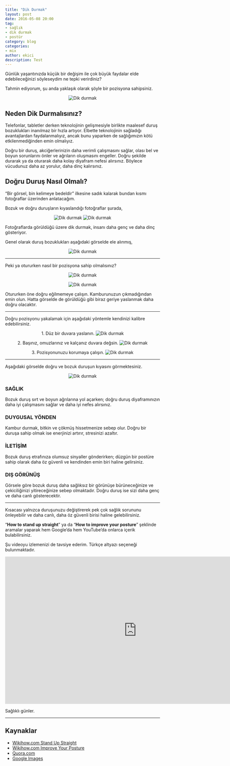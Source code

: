 ```yaml
---
title: "Dik Durmak"
layout: post
date: 2016-05-08 20:00
tag:
- sağlık
- dik durmak
- postür
category: blog
categories: 
- mix
author: ekici
description: Test
---
```


Günlük yaşantınızda küçük bir değişim ile çok büyük faydalar elde edebileceğinizi söyleseydim ne tepki verirdiniz?

Tahmin ediyorum, şu anda yaklaşık olarak şöyle bir pozisyona sahipsiniz.

<p align="center">
  <img src="../assets/images/2016/dik-durmak/dik1.jpg" alt="Dik durmak"/>
</p>

## Neden Dik Durmalısınız?

Telefonlar, tabletler derken teknolojinin gelişmesiyle birlikte maalesef duruş bozuklukları inanılmaz bir hızla artıyor. Elbette teknolojinin sağladığı avantajlardan faydalanmalıyız, ancak bunu yaparken de sağlığımızın kötü etkilenmediğinden emin olmalıyız.

Doğru bir duruş, akciğerlerinizin daha verimli çalışmasını sağlar, olası bel ve boyun sorunlarını önler ve ağrıların oluşmasını engeller. Doğru şekilde durarak ya da oturarak daha kolay diyafram nefesi alırsınız. Böylece vücudunuz daha az yorulur, daha dinç kalırsınız.

## Doğru Duruş Nasıl Olmalı?

“Bir görsel, bin kelimeye bedeldir” ilkesine sadık kalarak bundan kısmı fotoğraflar üzerinden anlatacağım.

Bozuk ve doğru duruşların kıyaslandığı fotoğraflar şurada,

<p align="center">
  <img src="../assets/images/2016/dik-durmak/dik2.jpg" alt="Dik durmak"/>
  <img src="../assets/images/2016/dik-durmak/dik3.jpg" alt="Dik durmak"/>
</p>

Fotoğraflarda görüldüğü üzere dik durmak, insanı daha genç ve daha dinç gösteriyor.

Genel olarak duruş bozuklukları aşağıdaki görselde ele alınmış,

<p align="center">
  <img src="../assets/images/2016/dik-durmak/dik4.jpg" alt="Dik durmak"/>
</p>

---

Peki ya otururken nasıl bir pozisyona sahip olmalısınız?

<p align="center">
  <img src="../assets/images/2016/dik-durmak/dik5.jpg" alt="Dik durmak"/>
</p>

<p align="center">
  <img src="../assets/images/2016/dik-durmak/dik6.gif" alt="Dik durmak"/>
</p>

Otururken öne doğru eğilmemeye çalışın. Kamburunuzun çıkmadığından emin olun. Hatta görselde de görüldüğü gibi biraz geriye yaslanmak daha doğru olacaktır.

---

Doğru pozisyonu yakalamak için aşağıdaki yöntemle kendinizi kalibre edebilirsiniz.

<p align="center">
1. Düz bir duvara yaslanın.
  <img src="../assets/images/2016/dik-durmak/dik7.jpg" alt="Dik durmak"/>
</p>

<p align="center">
2. Başınız, omuzlarınız ve kalçanız duvara değsin.
  <img src="../assets/images/2016/dik-durmak/dik8.jpg" alt="Dik durmak"/>
</p>

<p align="center">
3. Pozisyonunuzu korumaya çalışın.
  <img src="../assets/images/2016/dik-durmak/dik9.jpg" alt="Dik durmak"/>
</p>

---

Aşağıdaki görselde doğru ve bozuk duruşun kıyasını görmektesiniz.

<p align="center">
  <img src="../assets/images/2016/dik-durmak/dik10.jpg" alt="Dik durmak"/>
</p>

### SAĞLIK
Bozuk duruş sırt ve boyun ağrılarına yol açarken; doğru duruş diyaframınızın daha iyi çalışmasını sağlar ve daha iyi nefes alırsınız.

### DUYGUSAL YÖNDEN
Kambur durmak, bitkin ve çökmüş hissetmenize sebep olur. Doğru bir duruşa sahip olmak ise enerjinizi artırır, stresinizi azaltır.

### İLETİŞİM
Bozuk duruş etrafınıza olumsuz sinyaller gönderirken; düzgün bir postüre sahip olarak daha öz güvenli ve kendinden emin biri haline gelirsiniz.

### DIŞ GÖRÜNÜŞ
Görsele göre bozuk duruş daha sağlıksız bir görünüşe bürüneceğinize ve çekiciliğinizi yitireceğinize sebep olmaktadır. Doğru duruş ise sizi daha genç ve daha canlı gösterecektir.

---

Kısacası yalnızca duruşunuzu değiştirerek pek çok sağlık sorununu önleyebilir ve daha canlı, daha öz güvenli birisi haline gelebilirsiniz.

“**How to stand up straight**” ya da “**How to improve your posture**” şeklinde aramalar yaparak hem Google’da hem YouTube’da onlarca içerik bulabilirsiniz.

Şu videoyu izlemenizi de tavsiye ederim. Türkçe altyazı seçeneği bulunmaktadır.

<iframe width="854" height="480" src="https://www.youtube.com/embed/OyK0oE5rwFY" frameborder="0" gesture="media" allowfullscreen></iframe>

Sağlıklı günler.

---

## Kaynaklar

- [Wikihow.com Stand Up Straight](http://www.wikihow.com/Stand-Up-Straight)
- [Wikihow.com Improve Your Posture](http://www.wikihow.com/Improve-Your-Posture)
- [Quora.com](https://www.quora.com/Life-Lessons-What-can-I-learn-in-one-minute-that-will-be-useful-for-the-rest-of-my-life-1/answer/Alicia-Wang-21)
- [Google Images](https://www.google.com/search?site=&tbm=isch&source=hp&biw=1920&bih=989&q=bad+and+good+posture&oq=bad+and+good+posture&gs_l=img.3..0.559.3381.0.3453.22.12.1.4.4.0.304.1867.0j6j2j1.9.0....0...1ac.1.64.img..9.13.1622...0i30j0i8i30j0i24.TNnVO7X-8oI)

